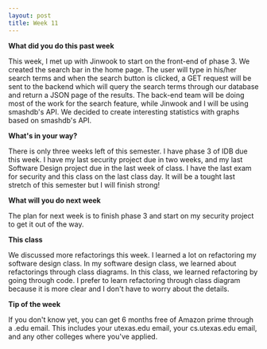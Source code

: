 ```yaml
---
layout: post
title: Week 11
---
```


**What did you do this past week**

This week, I met up with Jinwook to start on the front-end of phase 3. We created the search bar in the home page. The user will type in his/her search terms and when the search button is clicked, a GET request will be sent to the backend which will query the search terms through our database and return a JSON page of the results. The back-end team will be doing most of the work for the search feature, while Jinwook and I will be using smashdb's API. We decided to create interesting statistics with graphs based on smashdb's API. 

**What's in your way?**

There is only three weeks left of this semester. I have phase 3 of IDB due this week. I have my last security project due in two weeks, and my last Software Design project due in the last week of class. I have the last exam for security and this class on the last class day. It will be a tought last stretch of this semester but I will finish strong!

**What will you do next week**

The plan for next week is to finish phase 3 and start on my security project to get it out of the way. 

**This class**

We discussed more refactorings this week. I learned a lot on refactoring my software design class. In my software design class, we learned about refactorings through class diagrams. In this class, we learned refactoring by going through code. I prefer to learn refactoring through class diagram because it is more clear and I don't have to worry about the details.

**Tip of the week**

If you don't know yet, you can get 6 months free of Amazon prime through a .edu email. This includes your utexas.edu email, your cs.utexas.edu email, and any other colleges where you've applied. 